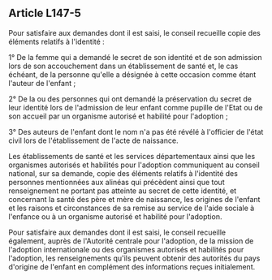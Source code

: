 ## Article L147-5

Pour satisfaire aux demandes dont il est saisi, le conseil recueille copie des éléments relatifs à l'identité :

1° De la femme qui a demandé le secret de son identité et de son admission lors de son accouchement dans
un établissement de santé et, le cas échéant, de la personne qu'elle a désignée à cette occasion comme étant
l'auteur de l'enfant ;


2° De la ou des personnes qui ont demandé la préservation du secret de leur identité lors de l'admission de
leur enfant comme pupille de l'Etat ou de son accueil par un organisme autorisé et habilité pour l'adoption ;

3° Des auteurs de l'enfant dont le nom n'a pas été révélé à l'officier de l'état civil lors de l'établissement de
l'acte de naissance.

Les établissements de santé et les services départementaux ainsi que les organismes autorisés et habilités
pour l'adoption communiquent au conseil national, sur sa demande, copie des éléments relatifs à l'identité
des personnes mentionnées aux alinéas qui précèdent ainsi que tout renseignement ne portant pas atteinte
au secret de cette identité, et concernant la santé des père et mère de naissance, les origines de l'enfant et les
raisons et circonstances de sa remise au service de l'aide sociale à l'enfance ou à un organisme autorisé et
habilité pour l'adoption.

Pour satisfaire aux demandes dont il est saisi, le conseil recueille également, auprès de l'Autorité centrale
pour l'adoption, de la mission de l'adoption internationale ou des organismes autorisés et habilités
pour l'adoption, les renseignements qu'ils peuvent obtenir des autorités du pays d'origine de l'enfant en
complément des informations reçues initialement.

